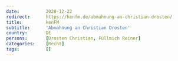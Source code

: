 ```yaml
---
date:          2020-12-22
redirect:      https://kenfm.de/abmahnung-an-christian-drosten/
title:         kenFM
subtitle:      'Abmahnung an Christian Drosten'
country:       DE
persons:       [Drosten Christian, Füllmich Reiner]
categories:    [Recht]
tags:          []
---
```


